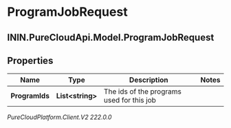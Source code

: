 # ProgramJobRequest

## ININ.PureCloudApi.Model.ProgramJobRequest

## Properties

|Name | Type | Description | Notes|
|------------ | ------------- | ------------- | -------------|
| **ProgramIds** | **List&lt;string&gt;** | The ids of the programs used for this job | |



_PureCloudPlatform.Client.V2 222.0.0_
